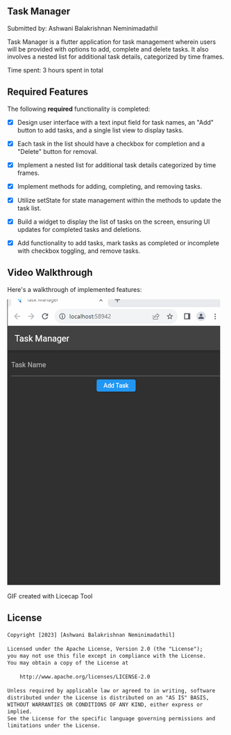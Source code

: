 ## Task Manager

Submitted by: Ashwani Balakrishnan Neminimadathil

Task Manager is a flutter application for task management wherein users will be provided with options to add, complete and delete tasks. It also involves a nested list for additional task details, categorized by time frames.

Time spent: 3 hours spent in total

## Required Features

The following **required** functionality is completed:

* [x] Design user interface with a text input field for task names, an "Add" button to add tasks, and a single list view to display tasks.
* [x] Each task in the list should have a checkbox for completion and a "Delete" button for removal.
* [x] Implement a nested list for additional task details categorized by time frames.
* [x] Implement methods for adding, completing, and removing tasks.
* [x] Utilize setState for state management within the methods to update the task list.
* [x] Build a widget to display the list of tasks on the screen, ensuring UI updates for completed tasks and deletions.
* [x] Add functionality to add tasks, mark tasks as completed or incomplete with checkbox toggling, and remove tasks.


## Video Walkthrough

Here's a walkthrough of implemented features:

<img src='https://github.com/ashwani89n/Task_Manager/blob/main/Ashwani_Task_Manager.gif' title='Video Walkthrough' width='' alt='Video Walkthrough' />

GIF created with Licecap Tool

## License

    Copyright [2023] [Ashwani Balakrishnan Neminimadathil]

    Licensed under the Apache License, Version 2.0 (the "License");
    you may not use this file except in compliance with the License.
    You may obtain a copy of the License at

        http://www.apache.org/licenses/LICENSE-2.0

    Unless required by applicable law or agreed to in writing, software
    distributed under the License is distributed on an "AS IS" BASIS,
    WITHOUT WARRANTIES OR CONDITIONS OF ANY KIND, either express or implied.
    See the License for the specific language governing permissions and
    limitations under the License.

